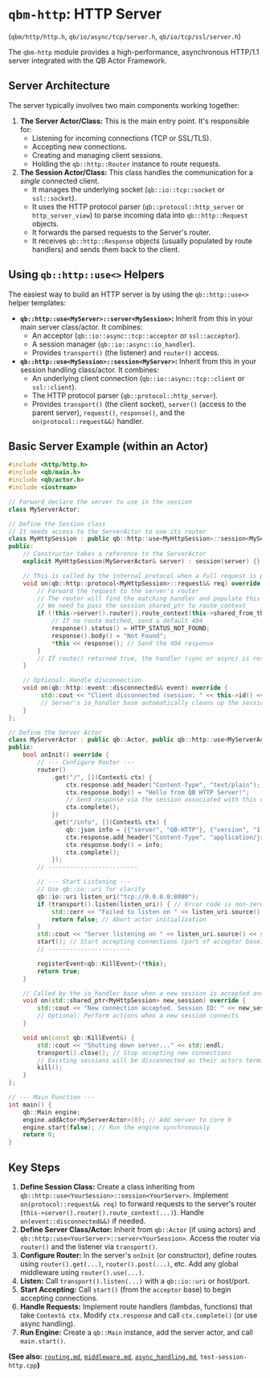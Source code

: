 # `qbm-http`: HTTP Server

(`qbm/http/http.h`, `qb/io/async/tcp/server.h`, `qb/io/tcp/ssl/server.h`)

The `qbm-http` module provides a high-performance, asynchronous HTTP/1.1 server integrated with the QB Actor Framework.

## Server Architecture

The server typically involves two main components working together:

1.  **The Server Actor/Class:** This is the main entry point. It's responsible for:
    *   Listening for incoming connections (TCP or SSL/TLS).
    *   Accepting new connections.
    *   Creating and managing client sessions.
    *   Holding the `qb::http::Router` instance to route requests.
2.  **The Session Actor/Class:** This class handles the communication for a *single* connected client.
    *   It manages the underlying socket (`qb::io::tcp::socket` or `ssl::socket`).
    *   It uses the HTTP protocol parser (`qb::protocol::http_server` or `http_server_view`) to parse incoming data into `qb::http::Request` objects.
    *   It forwards the parsed requests to the Server's router.
    *   It receives `qb::http::Response` objects (usually populated by route handlers) and sends them back to the client.

## Using `qb::http::use<>` Helpers

The easiest way to build an HTTP server is by using the `qb::http::use<>` helper templates:

*   **`qb::http::use<MyServer>::server<MySession>`:** Inherit from this in your main server class/actor. It combines:
    *   An acceptor (`qb::io::async::tcp::acceptor` or `ssl::acceptor`).
    *   A session manager (`qb::io::async::io_handler`).
    *   Provides `transport()` (the listener) and `router()` access.
*   **`qb::http::use<MySession>::session<MyServer>`:** Inherit from this in your session handling class/actor. It combines:
    *   An underlying client connection (`qb::io::async::tcp::client` or `ssl::client`).
    *   The HTTP protocol parser (`qb::protocol::http_server`).
    *   Provides `transport()` (the client socket), `server()` (access to the parent server), `request()`, `response()`, and the `on(protocol::request&&)` handler.

## Basic Server Example (within an Actor)

```cpp
#include <http/http.h>
#include <qb/main.h>
#include <qb/actor.h>
#include <iostream>

// Forward declare the server to use in the session
class MyServerActor;

// Define the Session class
// It needs access to the ServerActor to use its router
class MyHttpSession : public qb::http::use<MyHttpSession>::session<MyServerActor> {
public:
    // Constructor takes a reference to the ServerActor
    explicit MyHttpSession(MyServerActor& server) : session(server) {}

    // This is called by the internal protocol when a full request is parsed
    void on(qb::http::protocol<MyHttpSession>::request&& req) override {
        // Forward the request to the server's router
        // The router will find the matching handler and populate this session's response
        // We need to pass the session shared_ptr to route_context
        if (!this->server().router().route_context(this->shared_from_this(), req.http)) {
            // If no route matched, send a default 404
            response().status() = HTTP_STATUS_NOT_FOUND;
            response().body() = "Not Found";
            *this << response(); // Send the 404 response
        }
        // If route() returned true, the handler (sync or async) is responsible for sending the response.
    }

    // Optional: Handle disconnection
    void on(qb::http::event::disconnected&& event) override {
         std::cout << "Client disconnected (session: " << this->id() << ")\n";
         // Server's io_handler base automatically cleans up the session map
    }
};

// Define the Server Actor
class MyServerActor : public qb::Actor, public qb::http::use<MyServerActor>::server<MyHttpSession> {
public:
    bool onInit() override {
        // --- Configure Router ---
        router()
            .get("/", [](Context& ctx) {
                ctx.response.add_header("Content-Type", "text/plain");
                ctx.response.body() = "Hello from QB HTTP Server!";
                // Send response via the session associated with this context
                ctx.complete();
            })
            .get("/info", [](Context& ctx) {
                qb::json info = {{"server", "QB-HTTP"}, {"version", "1.0"}};
                ctx.response.add_header("Content-Type", "application/json");
                ctx.response.body() = info;
                ctx.complete();
            });
        // -------------------------

        // --- Start Listening ---
        // Use qb::io::uri for clarity
        qb::io::uri listen_uri("tcp://0.0.0.0:8080");
        if (transport().listen(listen_uri)) { // Error code is non-zero on failure
            std::cerr << "Failed to listen on " << listen_uri.source() << std::endl;
            return false; // Abort actor initialization
        }
        std::cout << "Server listening on " << listen_uri.source() << std::endl;
        start(); // Start accepting connections (part of acceptor base)
        // -----------------------

        registerEvent<qb::KillEvent>(*this);
        return true;
    }

    // Called by the io_handler base when a new session is accepted and created
    void on(std::shared_ptr<MyHttpSession> new_session) override {
        std::cout << "New connection accepted. Session ID: " << new_session->id() << std::endl;
        // Optional: Perform actions when a new session connects
    }

    void on(const qb::KillEvent&) {
        std::cout << "Shutting down server..." << std::endl;
        transport().close(); // Stop accepting new connections
        // Existing sessions will be disconnected as their actors terminate
        kill();
    }
};

// --- Main Function ---
int main() {
    qb::Main engine;
    engine.addActor<MyServerActor>(0); // Add server to core 0
    engine.start(false); // Run the engine synchronously
    return 0;
}
```

## Key Steps

1.  **Define Session Class:** Create a class inheriting from `qb::http::use<YourSession>::session<YourServer>`. Implement `on(protocol::request&& req)` to forward requests to the server's router (`this->server().router().route_context(...)`). Handle `on(event::disconnected&&)` if needed.
2.  **Define Server Class/Actor:** Inherit from `qb::Actor` (if using actors) and `qb::http::use<YourServer>::server<YourSession>`. Access the router via `router()` and the listener via `transport()`.
3.  **Configure Router:** In the server's `onInit` (or constructor), define routes using `router().get(...)`, `router().post(...)`, etc. Add any global middleware using `router().use(...)`.
4.  **Listen:** Call `transport().listen(...)` with a `qb::io::uri` or host/port.
5.  **Start Accepting:** Call `start()` (from the `acceptor` base) to begin accepting connections.
6.  **Handle Requests:** Implement route handlers (lambdas, functions) that take `Context& ctx`. Modify `ctx.response` and call `ctx.complete()` (or use async handling).
7.  **Run Engine:** Create a `qb::Main` instance, add the server actor, and call `main.start()`.

**(See also:** [`routing.md`](./routing.md), [`middleware.md`](./middleware.md), [`async_handling.md`](./async_handling.md), `test-session-http.cpp`**)** 